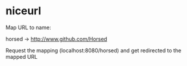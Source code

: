 niceurl
=======

Map URL to name:

horsed -> http://www.github.com/Horsed

Request the mapping (localhost:8080/horsed) and get redirected to the mapped URL
